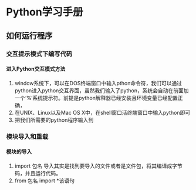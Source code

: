 # Python学习手册
## 如何运行程序
### 交互提示模式下编写代码
#### 进入Python交互模式方法
1. window系统下，可以在DOS终端窗口中输入pthon命令符，我们可以通过python进入python交互界面，虽然我们输入了python，系统会自动在前面加一个‘%’系统提示符。前提是python解释器已经安装且环境变量已经配置正确，
2. 在UNIX、Linux以及Mac OS X中，在shell窗口活终端窗口中输入python即可
3. 把我们所需要的python程序输入到
### 模块导入和重载
#### 模块的导入
1. import 包名 导入其实是找到要导入的文件或者是文件包，将其编译成字节码，并且运行代码。
2. from 包名 import *该语句
